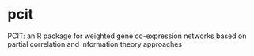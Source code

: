 pcit
====

PCIT: an R package for weighted gene co-expression networks based on partial correlation and information theory approaches